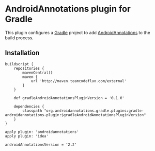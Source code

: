 # AndroidAnnotations plugin for Gradle

This plugin configures a [Gradle](http://gradle.org) project to add [AndroidAnnotations](http://androidannotations.org) to the build process.

## Installation

```
buildscript {
    repositories {
        mavenCentral()
        maven {
            url 'http://maven.teamcodeflux.com/external'
        }
    }

    def gradleAndroidAnnotationsPluginVersion = '0.1.0'

    dependencies {
        classpath "org.androidannotations.gradle.plugins:gradle-androidannotations-plugin:$gradleAndroidAnnotationsPluginVersion"
    }
}

apply plugin: 'androidannotations'
apply plugin: 'idea'

androidAnnotationsVersion = '2.2'
```

